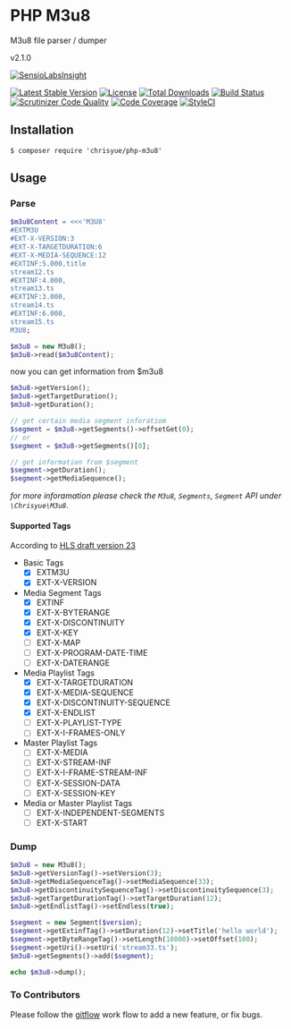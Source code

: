 PHP M3u8
========

M3u8 file parser / dumper

v2.1.0

[![SensioLabsInsight](https://insight.sensiolabs.com/projects/f04296f1-1621-4af0-8346-fd3379f34a5a/big.png)](https://insight.sensiolabs.com/projects/f04296f1-1621-4af0-8346-fd3379f34a5a)

[![Latest Stable Version](https://poser.pugx.org/chrisyue/php-m3u8/v/stable)](https://packagist.org/packages/chrisyue/php-m3u8)
[![License](https://poser.pugx.org/chrisyue/php-m3u8/license)](https://packagist.org/packages/chrisyue/php-m3u8)
[![Total Downloads](https://poser.pugx.org/chrisyue/php-m3u8/downloads)](https://packagist.org/packages/chrisyue/php-m3u8)
[![Build Status](https://travis-ci.org/chrisyue/php-m3u8.svg?branch=develop)](https://travis-ci.org/chrisyue/php-m3u8)
[![Scrutinizer Code Quality](https://scrutinizer-ci.com/g/chrisyue/php-m3u8/badges/quality-score.png?b=develop)](https://scrutinizer-ci.com/g/chrisyue/php-m3u8/?branch=develop)
[![Code Coverage](https://scrutinizer-ci.com/g/chrisyue/php-m3u8/badges/coverage.png?b=develop)](https://scrutinizer-ci.com/g/chrisyue/php-m3u8/?branch=develop)
[![StyleCI](https://styleci.io/repos/52257600/shield)](https://styleci.io/repos/52257600)

Installation
------------

```
$ composer require 'chrisyue/php-m3u8'
```

Usage
-----

### Parse

```php
$m3u8Content = <<<'M3U8'
#EXTM3U
#EXT-X-VERSION:3
#EXT-X-TARGETDURATION:6
#EXT-X-MEDIA-SEQUENCE:12
#EXTINF:5.000,title
stream12.ts
#EXTINF:4.000,
stream13.ts
#EXTINF:3.000,
stream14.ts
#EXTINF:6.000,
stream15.ts
M3U8;

$m3u8 = new M3u8();
$m3u8->read($m3u8Content);
```

now you can get information from $m3u8

```php
$m3u8->getVersion();
$m3u8->getTargetDuration();
$m3u8->getDuration();

// get certain media segment inforatiom
$segment = $m3u8->getSegments()->offsetGet(0);
// or
$segment = $m3u8->getSegments()[0];

// get information from $segment
$segment->getDuration();
$segment->getMediaSequence();
```

*for more inforamation please check the `M3u8`, `Segments`, `Segment` API under `\Chrisyue\M3u8`*.

#### Supported Tags

According to [HLS draft version 23](https://tools.ietf.org/html/draft-pantos-http-live-streaming-23)

* Basic Tags
    - [x] EXTM3U
    - [x] EXT-X-VERSION
* Media Segment Tags
    - [x] EXTINF
    - [x] EXT-X-BYTERANGE
    - [x] EXT-X-DISCONTINUITY
    - [x] EXT-X-KEY
    - [ ] EXT-X-MAP
    - [ ] EXT-X-PROGRAM-DATE-TIME
    - [ ] EXT-X-DATERANGE
* Media Playlist Tags
    - [x] EXT-X-TARGETDURATION
    - [x] EXT-X-MEDIA-SEQUENCE
    - [x] EXT-X-DISCONTINUITY-SEQUENCE
    - [x] EXT-X-ENDLIST
    - [ ] EXT-X-PLAYLIST-TYPE
    - [ ] EXT-X-I-FRAMES-ONLY
* Master Playlist Tags
    - [ ] EXT-X-MEDIA
    - [ ] EXT-X-STREAM-INF
    - [ ] EXT-X-I-FRAME-STREAM-INF
    - [ ] EXT-X-SESSION-DATA
    - [ ] EXT-X-SESSION-KEY
* Media or Master Playlist Tags
    - [ ] EXT-X-INDEPENDENT-SEGMENTS
    - [ ] EXT-X-START

### Dump

```php
$m3u8 = new M3u8();
$m3u8->getVersionTag()->setVersion(3);
$m3u8->getMediaSequenceTag()->setMediaSequence(33);
$m3u8->getDiscontinuitySequenceTag()->setDiscontinuitySequence(3);
$m3u8->getTargetDurationTag()->setTargetDuration(12);
$m3u8->getEndlistTag()->setEndless(true);

$segment = new Segment($version);
$segment->getExtinfTag()->setDuration(12)->setTitle('hello world');
$segment->getByteRangeTag()->setLength(10000)->setOffset(100);
$segment->getUri()->setUri('stream33.ts');
$m3u8->getSegments()->add($segment);

echo $m3u8->dump();
```

### To Contributors

Please follow the [gitflow](http://nvie.com/posts/a-successful-git-branching-model/) work flow
to add a new feature, or fix bugs.
